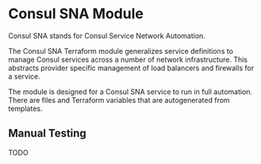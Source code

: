 # Consul SNA Module

Consul SNA stands for Consul Service Network Automation.

The Consul SNA Terraform module generalizes service definitions to manage Consul
services across a number of network infrastructure. This abstracts provider
specific management of load balancers and firewalls for a service.

The module is designed for a Consul SNA service to run in full automation.
There are files and Terraform variables that are autogenerated from templates.

## Manual Testing
TODO
